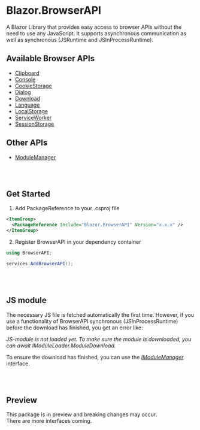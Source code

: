# Blazor.BrowserAPI

A Blazor Library that provides easy access to browser APIs without the need to use any JavaScript.
It supports asynchronous communication as well as synchronous (JSRuntime and JSInProcessRuntime).


## Available Browser APIs

- [Clipboard](Blazor.BrowserAPI/Clipboard/Clipboard.md)
- [Console](Blazor.BrowserAPI/Console/Console.md)
- [CookieStorage](Blazor.BrowserAPI/CookieStorage/CookieStorage.md)
- [Dialog](Blazor.BrowserAPI/Dialog/Dialog.md)
- [Download](Blazor.BrowserAPI/Download/Download.md)
- [Language](Blazor.BrowserAPI/Language/Language.md)
- [LocalStorage](Blazor.BrowserAPI/LocalStorage/LocalStorage.md)
- [ServiceWorker](Blazor.BrowserAPI/ServiceWorker/ServiceWorker.md)
- [SessionStorage](Blazor.BrowserAPI/SessionStorage/SessionStorage.md)

## Other APIs

- [ModuleManager](Blazor.BrowserAPI/ModuleManager/ModuleManager.md)


<br></br>
## Get Started

1. Add PackageReference to your .csproj file

```xml
<ItemGroup>
  <PackageReference Include="Blazor.BrowserAPI" Version="x.x.x" />
</ItemGroup>
```

2. Register BrowserAPI in your dependency container

```csharp
using BrowserAPI;

services.AddBrowserAPI();
```


<br></br>
## JS module

The necessary JS file is fetched automatically the first time.
However, if you use a functionality of BrowserAPI synchronous (JSInProcessRuntime) before the download has finished, you get an error like:

*JS-module is not loaded yet. To make sure the module is downloaded, you can await IModuleLoader.ModuleDownload.*

To ensure the download has finished, you can use the [*IModuleManager*](Blazor.BrowserAPI/ModuleManager/ModuleManager.md) interface.


<br></br>
## Preview

This package is in preview and breaking changes may occur.  
There are more interfaces coming.

